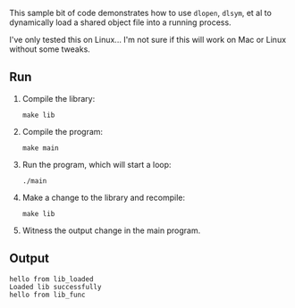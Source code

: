 This sample bit of code demonstrates how to use `dlopen`, `dlsym`, et al to dynamically load
a shared object file into a running process.

I've only tested this on Linux... I'm not sure if this will work on Mac or Linux without some tweaks.

## Run

1. Compile the library:

   ```
   make lib
   ```

2. Compile the program:

   ```
   make main
   ```

3. Run the program, which will start a loop:

   ```
   ./main
   ```

4. Make a change to the library and recompile:

   ```
   make lib
   ```

5. Witness the output change in the main program.


## Output

```
hello from lib_loaded
Loaded lib successfully
hello from lib_func
```

